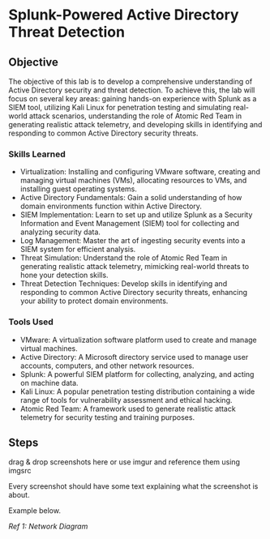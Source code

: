 # Splunk-Powered Active Directory Threat Detection

## Objective

The objective of this lab is to develop a comprehensive understanding of Active Directory security and threat detection. To achieve this, the lab will focus on several key areas: gaining hands-on experience with Splunk as a SIEM tool, utilizing Kali Linux for penetration testing and simulating real-world attack scenarios, understanding the role of Atomic Red Team in generating realistic attack telemetry, and developing skills in identifying and responding to common Active Directory security threats. 

### Skills Learned

- Virtualization: Installing and configuring VMware software, creating and managing virtual machines (VMs), allocating resources to VMs, and installing guest operating systems.
- Active Directory Fundamentals: Gain a solid understanding of how domain environments function within Active Directory.
- SIEM Implementation: Learn to set up and utilize Splunk as a Security Information and Event Management (SIEM) tool for collecting and analyzing security data.
- Log Management: Master the art of ingesting security events into a SIEM system for efficient analysis.
- Threat Simulation: Understand the role of Atomic Red Team in generating realistic attack telemetry, mimicking real-world threats to hone your detection skills.
- Threat Detection Techniques: Develop skills in identifying and responding to common Active Directory security threats, enhancing your ability to protect domain environments.

### Tools Used

- VMware: A virtualization software platform used to create and manage virtual machines.
- Active Directory: A Microsoft directory service used to manage user accounts, computers, and other network resources.
- Splunk: A powerful SIEM platform for collecting, analyzing, and acting on machine data.
- Kali Linux: A popular penetration testing distribution containing a wide range of tools for vulnerability assessment and ethical hacking.
- Atomic Red Team: A framework used to generate realistic attack telemetry for security testing and training purposes.

## Steps
drag & drop screenshots here or use imgur and reference them using imgsrc

Every screenshot should have some text explaining what the screenshot is about.

Example below.

*Ref 1: Network Diagram*
